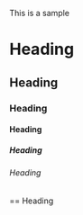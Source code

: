 This is a sample
# Heading
## Heading
### Heading
#### Heading
##### Heading
###### Heading
== Heading
